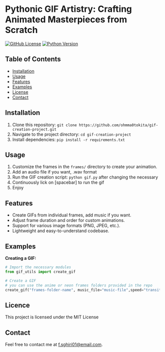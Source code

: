 # Pythonic GIF Artistry: Crafting Animated Masterpieces from Scratch

[![GitHub License](https://img.shields.io/badge/license-MIT-blue.svg)](LICENSE)
[![Python Version](https://img.shields.io/badge/python-3.7%2B-blue.svg)](https://www.python.org/downloads/)

## Table of Contents
- [Installation](#installation)
- [Usage](#usage)
- [Features](#features)
- [Examples](#examples)
- [License](#license)
- [Contact](#contact)

## Installation
1. Clone this repository: `git clone https://github.com/ohmma0tokita/gif-creation-project.git`
2. Navigate to the project directory: `cd gif-creation-project`
3. Install dependencies: `pip install -r requirements.txt`

## Usage
1. Customize the frames in the `frames/` directory to create your animation.
2. Add an audio file if you want, .wav format
3. Run the GIF creation script: `python gif.py` after changing the necessary
4. Continuously lick on [spacebar] to run the gif
5. Enjoy

## Features
- Create GIFs from individual frames, add music if you want.
- Adjust frame duration and order for custom animations.
- Support for various image formats (PNG, JPEG, etc.).
- Lightweight and easy-to-understand codebase.

## Examples
**Creating a GIF:**
```python
# Import the necessary modules
from gif_utils import create_gif

# Create a GIF
# you can use the anime or neon frames folders provided in the repo
create_gif("frames-folder-name", music_file="music-file",speed="transition-speed")
```

## Licence
This project is licensed under the MIT License

## Contact
Feel free to contact me at f.sghiri01@email.com.
